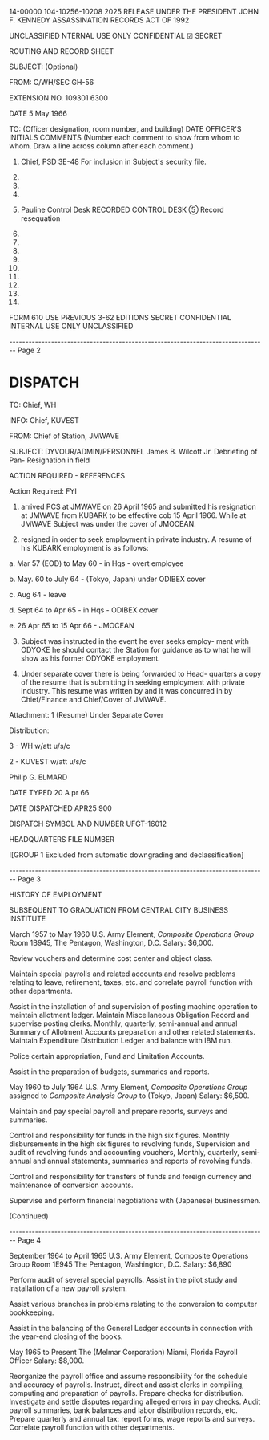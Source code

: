 14-00000
104-10256-10208
2025 RELEASE UNDER THE PRESIDENT JOHN F. KENNEDY ASSASSINATION RECORDS ACT OF 1992

UNCLASSIFIED
NTERNAL
USE ONLY
CONFIDENTIAL
☑ SECRET

ROUTING AND RECORD SHEET

SUBJECT: (Optional)

FROM:
C/WH/SEC
GH-56

EXTENSION NO.
109301
6300

DATE
5 May 1966

TO: (Officer designation, room number, and building)
DATE
OFFICER'S INITIALS
COMMENTS (Number each comment to show from whom to whom. Draw a line across column after each comment.)

1. Chief, PSD 3E-48
   For inclusion in Subject's security file.

2. 
3. 
4. 
5. Pauline Control Desk
   RECORDED
   CONTROL DESK
   ⑤ Record resequation

6. 
8. 
9. 
10. 
11. 
12. 
13. 
14. 
15. 
FORM 610 USE PREVIOUS
3-62 EDITIONS
SECRET
CONFIDENTIAL
INTERNAL
USE ONLY
UNCLASSIFIED


-------------------------------------------------------------------------------- Page 2

# DISPATCH

TO: Chief, WH

INFO: Chief, KUVEST

FROM: Chief of Station, JMWAVE

SUBJECT: DYVOUR/ADMIN/PERSONNEL James B. Wilcott Jr. Debriefing of Pan- Resignation in field

ACTION REQUIRED - REFERENCES

Action Required: FYI

1.  arrived PCS at JMWAVE on 26 April 1965 and submitted his resignation at JMWAVE from KUBARK to be effective cob 15 April 1966. While at JMWAVE Subject was under the cover of JMOCEAN.

2. resigned in order to seek employment in private industry. A resume of his KUBARK employment is as follows:

a. Mar 57 (EOD) to May 60 - in Hqs - overt employee

b. May. 60 to July 64 - (Tokyo, Japan) under ODIBEX cover

c. Aug 64 - leave

d. Sept 64 to Apr 65 - in Hqs - ODIBEX cover

e. 26 Apr 65 to 15 Apr 66 - JMOCEAN

3. Subject was instructed in the event he ever seeks employ- ment with ODYOKE he should contact the Station for guidance as to what he will show as his former ODYOKE employment.

4. Under separate cover there is being forwarded to Head- quarters a copy of the resume that is submitting in seeking employment with private industry. This resume was written by and it was concurred in by Chief/Finance and Chief/Cover of JMWAVE.

Attachment: 1 (Resume) Under Separate Cover

Distribution:

3 - WH w/att u/s/c

2 - KUVEST w/att u/s/c

Philip G. ELMARD

DATE TYPED 20 A pr 66

DATE DISPATCHED APR25 900

DISPATCH SYMBOL AND NUMBER UFGT-16012

HEADQUARTERS FILE NUMBER

![GROUP 1 Excluded from automatic downgrading and declassification]


-------------------------------------------------------------------------------- Page 3

HISTORY OF EMPLOYMENT

SUBSEQUENT TO GRADUATION FROM CENTRAL CITY BUSINESS INSTITUTE

March 1957 to May 1960 U.S. Army Element, *Composite Operations Group*
Room 1B945, The Pentagon, Washington, D.C.
Salary: $6,000.

Review vouchers and determine cost center and object class.

Maintain special payrolls and related accounts and resolve problems relating to leave, retirement, taxes, etc. and correlate payroll function with other departments.

Assist in the installation of and supervision of posting machine operation to maintain allotment ledger. Maintain Miscellaneous Obligation Record and supervise posting clerks. Monthly, quarterly, semi-annual and annual Summary of Allotment Accounts preparation and other related statements. Maintain Expenditure Distribution Ledger and balance with IBM run.

Police certain appropriation, Fund and Limitation Accounts.

Assist in the preparation of budgets, summaries and reports.

May 1960 to July 1964 U.S. Army Element, *Composite Operations Group*
assigned to *Composite Analysis Group*
to (Tokyo, Japan)
Salary: $6,500.

Maintain and pay special payroll and prepare reports, surveys and summaries.

Control and responsibility for funds in the high six figures. Monthly disbursements in the high six figures to revolving funds, Supervision and audit of revolving funds and accounting vouchers, Monthly, quarterly, semi-annual and annual statements, summaries and reports of revolving funds.

Control and responsibility for transfers of funds and foreign currency and maintenance of conversion accounts.

Supervise and perform financial negotiations with (Japanese) businessmen.

(Continued)


-------------------------------------------------------------------------------- Page 4

September 1964 to April 1965 U.S. Army Element, Composite Operations
Group Room 1E945
The Pentagon, Washington, D.C.
Salary: $6,890

Perform audit of several special payrolls. Assist in the pilot study and installation of a new payroll system.

Assist various branches in problems relating to the conversion to computer bookkeeping.

Assist in the balancing of the General Ledger accounts in connection with the year-end closing of the books.

May 1965 to Present The (Melmar Corporation)
Miami, Florida
Payroll Officer
Salary: $8,000.

Reorganize the payroll office and assume responsibility for the schedule and accuracy of payrolls. Instruct, direct and assist clerks in compiling, computing and preparation of payrolls. Prepare checks for distribution. Investigate and settle disputes regarding alleged errors in pay checks. Audit payroll summaries, bank balances and labor distribution records, etc. Prepare quarterly and annual tax: report forms, wage reports and surveys. Correlate payroll function with other departments.
